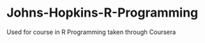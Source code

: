 Johns-Hopkins-R-Programming
===========================

Used for course in R Programming taken through Coursera
